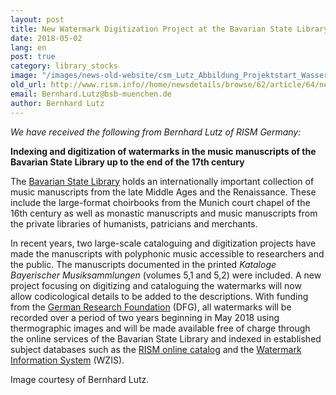 ```yaml
---
layout: post
title: New Watermark Digitization Project at the Bavarian State Library
date: 2018-05-02
lang: en
post: true
category: library_stocks
image: "/images/news-old-website/csm_Lutz_Abbildung_Projektstart_Wasserzeichen_M_02_95acceb577.jpg"
old_url: http://www.rism.info//home/newsdetails/browse/62/article/64/new-watermark-digitization-project-at-the-bavarian-state-library.html
email: Bernhard.Lutz@bsb-muenchen.de
author: Bernhard Lutz
---
```



_We have received the following from Bernhard Lutz of RISM Germany:_

**Indexing and digitization of watermarks in the music manuscripts of the Bavarian State Library up to the end of the 17th century**


The [Bavarian State Library](https://www.bsb-muenchen.de/en/) holds an internationally important collection of music manuscripts from the late Middle Ages and the Renaissance. These include the large-format choirbooks from the Munich court chapel of the 16th century as well as monastic manuscripts and music manuscripts from the private libraries of humanists, patricians and merchants.

In recent years, two large-scale cataloguing and digitization projects have made the manuscripts with polyphonic music accessible to researchers and the public. The manuscripts documented in the printed _Kataloge Bayerischer Musiksammlungen_ (volumes 5,1 and 5,2) were included. A new project focusing on digitizing and cataloguing the watermarks will now allow codicological details to be added to the descriptions. With funding from the [German Research Foundation](http://www.dfg.de/en/index.jsp) (DFG), all watermarks will be recorded over a period of two years beginning in May 2018 using thermographic images and will be made available free of charge through the online services of the Bavarian State Library and indexed in established subject databases such as the [RISM online catalog](https://opac.rism.info/) and the [Watermark Information System](https://www.wasserzeichen-online.de/wzis/index.php) (WZIS).

Image courtesy of Bernhard Lutz.

